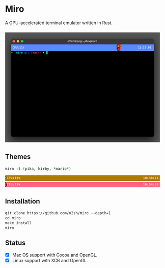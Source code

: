 # Miro

A GPU-accelerated terminal emulator written in Rust.

<h3 align="center"><img src="resources/miro.gif"></h3>

## Themes

`miro -t (pika, kirby, *mario*)`

![pika](resources/pika.gif)
![kirby](resources/kirby.gif)

## Installation

```text
git clone https://github.com/o2sh/miro --depth=1
cd miro 
make install
miro
```

## Status

- [x] Mac OS support with Cocoa and OpenGL.
- [x] Linux support with XCB and OpenGL.
